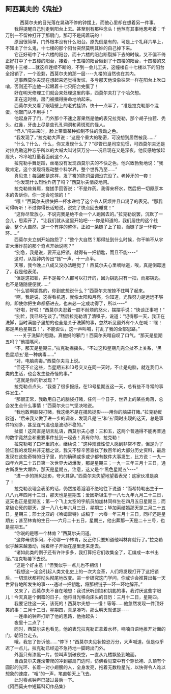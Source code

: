 ## 阿西莫夫的《鬼扯》

　
　　西莫尔夫的目光落在晃动不停的钟摆上，而他心里却在想着另一件事。
<br>　　我得提醒自己别走到阳台上去。甚至别有那种念头！他煞有其事地思考着：千万别一不留神打开了那扇门，那可不是闹着玩的！
<br>　　原因很简单，门外根本没有什么阳台。原先倒是有的，可是上个礼拜六早上，不知出了什么鬼，十七楼的那个阳台突然莫明其妙的自己掉下来。
<br>　　它正好砸中了十六楼的阳台，而十六楼的阳台断裂掉下去的时候，又不偏不倚正好打中了十五楼的阳台，接着，十五楼的阳台砸到了十四楼的阳台，十四楼的又砸到十三楼……就这样连续不断的，不到一会儿工夫，这幢楼自十七楼以下的阳台全报销了，一个没剩，西莫尔夫的那一层----九楼的当然也在其内。
<br>　　这事西莫尔夫现在想起来还觉得发怵，多亏那天他没象往常一样在阳台上吹口哨，否则还不连他一起跟着十七只阳台完蛋了！
<br>　　好在明天修理工们就会来处理这里的事，西莫尔夫打了个哈欠想。
<br>　　正在这时候，房门被擂得拼命地响起来。
<br>　　西莫尔夫又看了眼墙壁上的老式挂钟，快十一点半了，“准是拉克勒那个混蛋，他敲门从不用手！”
<br>　　他起身开了门，门外那个不速之客果然是他的表兄拉克勒，那个胡子拉茬、秃头、红鼻，牙齿上尽是些孔孔洞洞和黄斑斑的怪人。
<br>　　“怪人”闯进来时，脸上带着某种抑制不住的激动之色。
<br>　　“我发现了，”拉克勒大声说：“这是个重大的秘密，可没想到居然被我……”
<br>　　“什么？什么、什么，你又发现什么了？”尽管已是司空见惯，可西莫尔夫还是对拉克勒这种忘乎所以的大喊大叫讨厌万分----况且现在又是深夜，他反感地皱起眉头，冷冷地打量着面前这个人。
<br>　　拉克勒手舞足蹈，丝毫没有发现西莫尔夫的不快之色，他兴致勃勃地说：“我敢肯定，这个发现将轰动整个科学界，整个世界乃至……”
<br>　　真见鬼！每回都是这样，发了霉的陈词滥调没完没了。老掉牙的一套！
<br>　　“你发现什么烈性炸药了吗？”西莫尔夫俏皮地问。
<br>　　拉克勒耸耸肩，搓搓手回答说：“不是炸药。我得来杯水，然后把一切原原本本的告诉你，你一定会吃惊的！”
<br>　　“哦！”西莫尔夫很快把一杯水递给了这个令人厌烦并且口渴了的表兄。“那我可得听听！不过你得长话短说，说完了快点回去睡觉！”
<br>　　“这你尽管放心，不说完我是绝不会一个人跑回去的。”拉克勒说罢，沉默了一会儿，思索开了，“让我们就从这里开始吧----你是知道的，我们居住的这个社会，整个大自然，是一个有序的整体，正如一条链子上了锁，而链子是一环套一环……”
<br>　　西莫尔夫立刻开始抱怨了：“整个大自然？那得扯到什么时候，你干嘛不从宇宙大爆炸前的那个奇点开始说呢？”
<br>　　“别急，我是说，要开这把锁，就得有一把钥匙，而且不能----”
<br>　　这时，从挂钟内传出“铛”一声。十一点半。
<br>　　天哪，我今晚上八成又没办法睡觉了！西莫尔夫心里嘀咕道，唉，真是倒霉透了，我是他表弟。
<br>　　“但是这把锁，并不是每个人都可以打开的，因为钥匙只有一把，而那钥匙，也不是随随便便就……”
<br>　　“什么锁啊钥匙的，你到底想说什么？”西莫尔夫按捺不住叫了起来。
<br>　　“啊，我是说，这得看机遇，就像太阳和月亮，你知道，光靠努力是远远不够的，即使你把生命都搭进去，也未必一定成功得了，所以----”
<br>　　“好啦，好啦！”西莫尔夫忍着一腔不耐烦的怒火，摆摆手说：“快谈正事吧！”
<br>　　“别忙，我已经在谈了。”然后拉克勒清了清嗓子，说道：“记得那一天，我正在洗脚，当时满脑子里想的也全是关于洗脚的事，忽然听见窗外有个人在喊：‘嘿！那是黑色星期五！’，不能否认，这一声叫喊，打乱了我的全部思路。”
<br>　　----关于洗脚的思路。真他妈的邪门！西莫尔夫暗自叹了口气。“那天是星期五吗？”他插嘴问。
<br>　　“不，那天是星期三。”拉克勒摇摇头，“不过这和星期几完全扯不上关系，‘黑色星期五’是一种病毒……”
<br>　　“对，电脑病毒。”西莫尔夫马上说。
<br>　　“但还不止这些，当星期五和13号交叉在同一天时，不止是电脑，就连我们人类的生活，也会发生些奇怪的事。”
<br>　　“这就是你的新发现？”
<br>　　拉克勒点点头，“我查了很多报纸，在13号星期五这一天，总有些不寻常的事件发生。”
<br>　　“那很正常，我敢用自己的脑袋打赌，任何一个日子，世界上的某些角落，总会发生点什么事情！”西莫尔夫口气坚决地说。
<br>　　“我也敢用脑袋打赌，我这绝不是在捕风捉影----用你的脑袋打赌。”拉克勒反驳道，“后来我又做了进一步的调查，发现凡是‘三’和‘五’同时出现的这天，总是事件特别多，甚至连气温也是波动不稳的。”
<br>　　扯蛋！这简直是胡言乱语，西莫尔夫心想：三和五，这两个普通得不能再普通的数字竟然会和重要事件扯到一起去！真有你的，拉克勒！
<br>　　拉克勒喝了口杯里的水，继续说：“这种规律性使人感到非常不安，但是为了验证我的发现并非无稽之谈，我又不辞辛苦查找了数百年的大部分历史资料，最后发现在这些奇特的日子里，的的确确或多或少都有数件大事发生，比方说：一九一四年六月二十五日第一次世界大战爆发，那是星期三；一九一三年三月十三日，通古斯发生大爆炸，那天是星期五，注意，这又是个‘黑色星期五’----”
<br>　　“进一步的捕风捉影，夸大其辞。”西莫尔夫失望地望着表兄：这家伙准是疯了！
<br>　　拉克勒没理会表弟的话，仍然接着滔滔不绝地往下说道：“而希特勒出生于一八八九年四月十三日，那天也是星期五；爱因斯坦生于一八七九年九月二十三日，这天也正是星期五；第一个飞上太空的宇航员加加林同样生在四月五日星期三；而拿破仑死的那天，是一八八七年六月三日，星期三；毕加索结婚那天是二月二十五日，星期三；莎士比亚的《哈姆雷特》成稿于一六零一年三月十三日，同样还是星期五；甚至林肯的生日----六月二十五日，星期三，他出葬那一天是二十三号，也是星期五。”
<br>　　“你说的是哪一个林肯？”西莫尔夫问道。
<br>　　“这你毋须多问，不论哪一个林肯，反正你只要知道他叫林肯就行了。”拉克勒似乎越来越激动，端着杯子开始在屋里走来走去。
<br>　　“诸如此类的例子还有许许多多，我打算把它们收集全了，汇编成一本书出版。”拉克勒接下去说。
<br>　　“这是个好主意！”但我似乎一点儿也不相信！
<br>　　“我想这一定会引起人类文化史上的一次大变革，人们将发现打开了这把锁后，一切现状都将彻头彻尾地改变。进一步研究这门学问，你或许会推算出每一天世界各地所发生的事----通过一把钥匙，将那根链子一环一环地解开。”
<br>　　又来了，西莫尔夫不自在地想：我讨厌听到锁和钥匙的事，我讨厌这些字眼儿！今天真是个倒霉的日子，他将目光移向床头的日历：三月十二日，星期四。
<br>　　我要记住这一天，该死的！西莫尔夫想----慢！等等……他忽然发现一件顶好笑的事：三月十二日，星期四，真是凑巧，那么明天就该是----
<br>　　一连串的钟声打断了他的思路，他抬起头：
<br>　　夜里十二点了！
<br>　　同时，西莫尔夫也看见，他的表兄拉克勒正拿着水杯，喃喃自语地推开对面的门，朝阳台走去。
<br>　　哦，我忘了告诉他……“停下！”西莫尔夫见状惊恐万分，大声喊道，但是似乎迟了一点儿，拉克勒已经迫不急待地一脚跨出门外。
<br>　　外面只有漆黑一片。惊叫声划破夜空，一直从九楼飘坠到地面。
<br>　　当西莫尔夫连滚带爬的冲到那扇门边时，仿佛看见空中有个穿长袍、头顶有个圆形的光环、长着一对小翅膀的人，全身发亮，拖着无数粒星光，以快得令人难以想象的速度，“嗖”的一声，笔直朝天上飞去。
<br>　　此时零点钟声已敲过最后一下。 
<br>《阿西莫夫中短篇科幻作品集》 
<br>